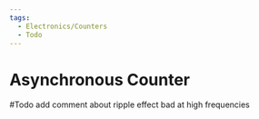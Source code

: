 ```yaml
---
tags:
  - Electronics/Counters
  - Todo
---
```

# Asynchronous Counter
#Todo add comment about ripple effect bad at high frequencies